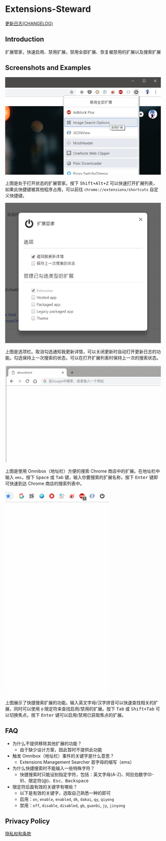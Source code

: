 # Extensions-Steward

[更新日志(CHANGELOG)](changelog.md)

## Introduction

扩展管家，快速启用、禁用扩展，禁用全部扩展、恢复被禁用的扩展以及搜索扩展

## Screenshots and Examples

<img src="screenshot/management.jpg" alt="" width="512">

上图是处于打开状态的扩展管家。按下 <kbd>Shift+Alt+Z</kbd> 可以快速打开扩展列表，如果此快捷键被其他程序占用，可以前往 `chrome://extensions/shortcuts` 自定义快捷键。

<img src="screenshot/options.png" alt="" width="512">

上图是选项栏。取消勾选通知我更新详情，可以关闭更新时自动打开更新日志的功能。勾选保持上一次搜索的状态，可以在打开扩展列表时保持上一次的搜索状态。

<img src="screenshot/omnibox-search.gif" alt="" width="512">

上图是使用 Omnibox（地址栏）方便的搜索 Chrome 商店中的扩展。在地址栏中输入 `ems`，按下 <kbd>Space</kbd> 或 <kbd>Tab</kbd> 键，输入你要搜索的扩展名称，按下 <kbd>Enter</kbd> 键即可快速到达 Chrome 商店的搜索列表中。

<img src="screenshot/keyword-search.gif" alt="" width="336">

上图展示了快捷搜索扩展的功能。输入英文字母/汉字拼音可以快速查找相关的扩展，同时可以使用 `@` 限定符来查找启用/禁用的扩展。按下 <kbd>Tab</kbd> 或 <kbd>Shift+Tab</kbd> 可以切换焦点，按下 <kbd>Enter</kbd> 键可以启用/禁用已获取焦点的扩展。

## FAQ

-   为什么不提供移除其他扩展的功能？
    -   由于缺少设计方案，因此暂时不提供此功能
-   触发 Omnibox（地址栏）事件的关键字是什么意思？
    -   Extensions Management Searcher 首字母的缩写（ems）
-   为什么快捷搜索时不能输入一些特殊字符？
    -   快捷搜索时只能设别指定字符，包括：英文字母(A-Z)、阿拉伯数字(0-9)、限定符(@)、<kbd>Esc</kbd>、<kbd>Backspace</kbd>
-   限定符后面有效的关键字有哪些？
    -   以下是有效的关键字，选取自己熟悉一种的即可
    -   启用：`on`, `enable`, `enabled`, `dk`, `dakai`, `qy`, `qiyong`
    -   禁用：`off`, `disable`, `disabled`, `gb`, `guanbi`, `jy`, `jinyong`

## Privacy Policy

[隐私权和条款](docs/privacy-policy.md)
